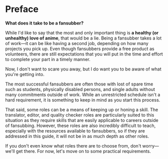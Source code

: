# Preface

**What does it take to be a fansubber?**

While I'd like to say that the most and only important thing is **a
healthy (or unhealthy) love of anime**, that would be a lie. Being a
fansubber takes a lot of work—it can be like having a second job,
depending on how many projects you pick up. Even though fansubbers
provide a free product as volunteers, there are still expectations that
you will put in the time and effort to complete your part in a timely
manner.

Now, I don't want to scare you away, but I do want you to be aware of
what you're getting into.

The most successful fansubbers are often those with lost of spare time
such as students, physically disabled persons, and single adults without
many commitments outside of work. While an unrestricted schedule isn't a
hard requirement, it is something to keep in mind as you start this
process.

That said, some roles can be a means of keeping up or honing a skill.
The translator, editor, and quality checker roles are particularly
suited to this situation as they require skills that are easily
applicable to careers outside of fansubbing. However, these roles are
also incredibly difficult to teach, especially with the resources
available to fansubbers, so if they are addressed in this guide, it will
not be in as much depth as other roles.

If you don't even know what roles there are to choose from, don't
worry—we'll get there. For now, let's move on to some practical
requirements.
